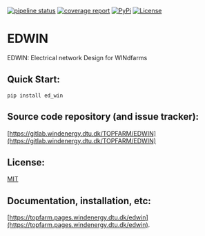 [![pipeline status](https://gitlab.windenergy.dtu.dk/TOPFARM/edwin/badges/main/pipeline.svg)](https://gitlab.windenergy.dtu.dk/TOPFARM/edwin/-/commits/main)
[![coverage report](https://gitlab.windenergy.dtu.dk/TOPFARM/edwin/badges/main/coverage.svg)](https://gitlab.windenergy.dtu.dk/TOPFARM/edwin/commits/main)
[![PyPi](https://img.shields.io/pypi/v/ed_win)](https://pypi.org/project/ed_win/)
[![License](https://img.shields.io/pypi/l/ed_win)](https://gitlab.windenergy.dtu.dk/TOPFARM/EDWIN/blob/main/LICENSE)

# EDWIN

EDWIN: Electrical network Design for WINdfarms

## Quick Start:

`pip install ed_win`

## Source code repository (and issue tracker):

[https://gitlab.windenergy.dtu.dk/TOPFARM/EDWIN](https://gitlab.windenergy.dtu.dk/TOPFARM/EDWIN)

## License:
[MIT](https://gitlab.windenergy.dtu.dk/TOPFARM/EDWIN/blob/main/LICENSE)

## Documentation, installation, etc:

[https://topfarm.pages.windenergy.dtu.dk/edwin](https://topfarm.pages.windenergy.dtu.dk/edwin).

